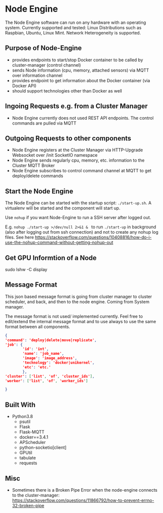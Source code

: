 # Node Engine

The Node Engine software can run on any hardware with an operating system. Currently supported and tested: Linux Distributions such as Raspbian, Ubuntu, Linux Mint. Network Heterogeneity is supported.

## Purpose of Node-Engine

- provides endpoints to start/stop Docker container to be called by cluster-manager (control channel)
- sends Node information (cpu, memory, attached sensors) via MQTT over information channel
- provides endpoint to get information about the Docker container (via Docker API)
- should support technologies other than Docker as well

## Ingoing Requests e.g. from a Cluster Manager

- Node Engine currently does not used REST API endpoints. The control commands are pulled via MQTT

## Outgoing Requests to other components

- Node Engine registers at the Cluster Manager via HTTP-Upgrade Websocket over /init SocketIO namespace
- Node Engine sends regularly cpu, memory, etc. information to the Cluster MQTT Broker
- Node Engine subscribes to control command channel at MQTT to get deploy/delete commands

## Start the Node Engine

The Node Engine can be started with the startup script: `./start-up.sh`.
A virtualenv will be started and the component will start up.

Use `nohup` if you want Node-Engine to run a SSH server after logged out.


E.g. `nohup ./start-up >/dev/null 2>&1 & ` to run `./start-up` in background (also after logging out from ssh connection) and not to create any nohup log files. 
See here https://stackoverflow.com/questions/10408816/how-do-i-use-the-nohup-command-without-getting-nohup-out


## Get GPU Informtion of a Node

sudo lshw -C display


## Message Format

This json based message format is going from cluster manager to cluster scheduler, and back, and then to the node engine. Coming from System manager.

The message format is not used/ implemented currently. Feel free to edit/extend the internal message format and to use always to use the same format between all components.

```json
{
'command': 'deploy|delete|move|replicate',
'job': {
        'id': 'int',
        'name': 'job_name',
        'image': 'image_address',
        'technology': 'docker|unikernel',
        'etc': 'etc.'  
        },
'cluster': ['list', 'of', 'cluster_ids'],
'worker': ['list', 'of', 'worker_ids']

}
```

## Built With

- Python3.8
  - psutil
  - Flask
  - Flask-MQTT
  - docker==3.4.1
  - APScheduler
  - python-socketio[client]
  - GPUtil
  - tabulate
  - requests

## Misc

- Sometimes there is a Broken Pipe Error when the node-engine connects to the cluster-manager: https://stackoverflow.com/questions/11866792/how-to-prevent-errno-32-broken-pipe
